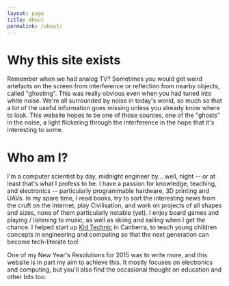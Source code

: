 ```yaml
---
layout: page
title: About
permalink: /about/
---
```


# Why this site exists

Remember when we had analog TV? Sometimes you would get weird artefacts on the screen from interference or reflection from nearby objects, called "ghosting".  This was really obvious even when you had tuned into white noise.  We're all surrounded by noise in today's world, so much so that a lot of the useful information goes missing unless you already know where to look.  This website hopes to be one of those sources, one of the "ghosts" in the noise, a light flickering through the interference in the hope that it's interesting to some.

# Who am I?

I'm a computer scientist by day, midnight engineer by... well, night -- or at least that's what I profess to be.  I have a passion for knowledge, teaching, and electronics -- particularly programmable hardware, 3D printing and UAVs.  In my spare time, I read books, try to sort the interesting news from the cruft on the Internet, play Civilisation, and work on projects of all shapes and sizes, none of them particularly notable (yet).  I enjoy board games and playing / listening to music, as well as skiing and sailing when I get the chance.  I helped start up [Kid Technic] in Canberra, to teach young children concepts in engineering and computing so that the next generation can become tech-literate too!

One of my New Year's Resolutions for 2015 was to write more, and this website is in part my aim to achieve this.  It mostly focuses on electronics and computing, but you'll also find the occasional thought on education and other bits too.

[Kid Technic]: www.kidtechnic.com
